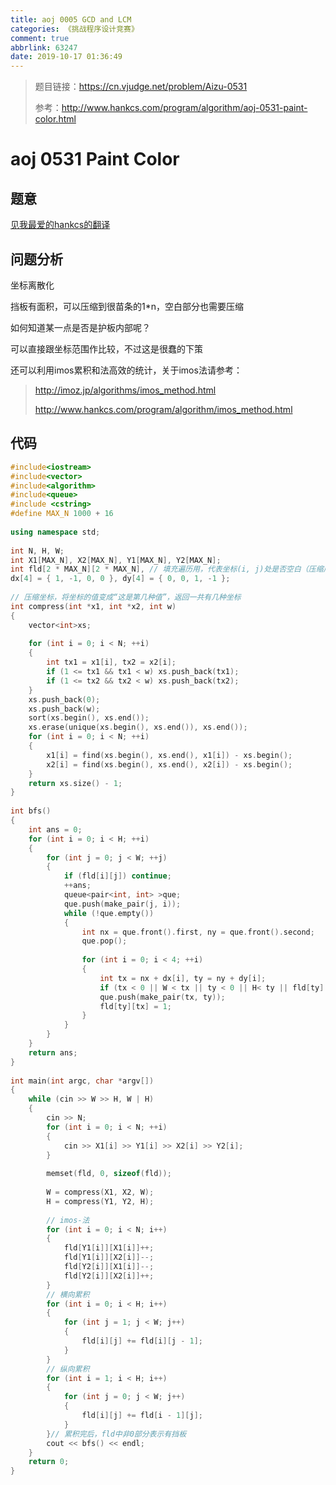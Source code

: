 ```yaml
---
title: aoj 0005 GCD and LCM
categories: 《挑战程序设计竞赛》
comment: true
abbrlink: 63247
date: 2019-10-17 01:36:49
---
```

>题目链接：https://cn.vjudge.net/problem/Aizu-0531
>
>参考：http://www.hankcs.com/program/algorithm/aoj-0531-paint-color.html

# aoj 0531 Paint Color
## 题意

[见我最爱的hankcs的翻译](http://www.hankcs.com/program/algorithm/aoj-0531-paint-color.html) 
## 问题分析
坐标离散化

挡板有面积，可以压缩到很苗条的1*n，空白部分也需要压缩

如何知道某一点是否是护板内部呢？

可以直接跟坐标范围作比较，不过这是很蠢的下策

还可以利用imos累积和法高效的统计，关于imos法请参考：
>http://imoz.jp/algorithms/imos_method.html
>
>http://www.hankcs.com/program/algorithm/imos_method.html

## 代码
```c++
#include<iostream>
#include<vector>
#include<algorithm>
#include<queue>
#include <cstring>
#define MAX_N 1000 + 16
 
using namespace std;
 
int N, H, W;
int X1[MAX_N], X2[MAX_N], Y1[MAX_N], Y2[MAX_N];
int fld[2 * MAX_N][2 * MAX_N], // 填充遍历用，代表坐标(i, j)处是否空白（压缩后）
dx[4] = { 1, -1, 0, 0 }, dy[4] = { 0, 0, 1, -1 };
 
// 压缩坐标，将坐标的值变成“这是第几种值”，返回一共有几种坐标
int compress(int *x1, int *x2, int w)
{
	vector<int>xs;
 
	for (int i = 0; i < N; ++i)
	{
		int tx1 = x1[i], tx2 = x2[i];
		if (1 <= tx1 && tx1 < w) xs.push_back(tx1);
		if (1 <= tx2 && tx2 < w) xs.push_back(tx2);
	}
	xs.push_back(0);
	xs.push_back(w);
	sort(xs.begin(), xs.end());
	xs.erase(unique(xs.begin(), xs.end()), xs.end());
	for (int i = 0; i < N; ++i)
	{
		x1[i] = find(xs.begin(), xs.end(), x1[i]) - xs.begin();
		x2[i] = find(xs.begin(), xs.end(), x2[i]) - xs.begin();
	}
	return xs.size() - 1;
}
 
int bfs()
{
	int ans = 0;
	for (int i = 0; i < H; ++i)
	{
		for (int j = 0; j < W; ++j)
		{
			if (fld[i][j]) continue;
			++ans;
			queue<pair<int, int> >que;
			que.push(make_pair(j, i));
			while (!que.empty())
			{
				int nx = que.front().first, ny = que.front().second;
				que.pop();
 
				for (int i = 0; i < 4; ++i)
				{
					int tx = nx + dx[i], ty = ny + dy[i];
					if (tx < 0 || W < tx || ty < 0 || H< ty || fld[ty][tx] > 0) continue;
					que.push(make_pair(tx, ty));
					fld[ty][tx] = 1;
				}
			}
		}
	}
	return ans;
}
 
int main(int argc, char *argv[])
{
	while (cin >> W >> H, W | H)
	{
		cin >> N;
		for (int i = 0; i < N; ++i)
		{
			cin >> X1[i] >> Y1[i] >> X2[i] >> Y2[i];
		}
 
		memset(fld, 0, sizeof(fld));
 
		W = compress(X1, X2, W);
		H = compress(Y1, Y2, H);
 
		// imos-法
		for (int i = 0; i < N; i++)
		{
			fld[Y1[i]][X1[i]]++;
			fld[Y1[i]][X2[i]]--;
			fld[Y2[i]][X1[i]]--;
			fld[Y2[i]][X2[i]]++;
		}
		// 横向累积
		for (int i = 0; i < H; i++)
		{
			for (int j = 1; j < W; j++)
			{
				fld[i][j] += fld[i][j - 1];
			}
		}
		// 纵向累积
		for (int i = 1; i < H; i++)
		{
			for (int j = 0; j < W; j++)
			{
				fld[i][j] += fld[i - 1][j];
			}
		}// 累积完后，fld中非0部分表示有挡板
		cout << bfs() << endl;
	}
	return 0;
}
```